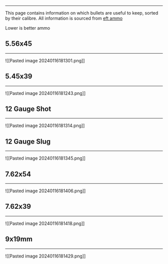 
---
This page contains information on which bullets are useful to keep, sorted by their calibre. All information is sourced from [eft ammo](https://www.eft-ammo.com)

Lower is better ammo

## 5.56x45
---
![[Pasted image 20240116181301.png]]

## 5.45x39
---
![[Pasted image 20240116181243.png]]

## 12 Gauge Shot
---
![[Pasted image 20240116181314.png]]

## 12 Gauge Slug
---
![[Pasted image 20240116181345.png]]


## 7.62x54
---
![[Pasted image 20240116181406.png]]

## 7.62x39
---
![[Pasted image 20240116181418.png]]

## 9x19mm
---
![[Pasted image 20240116181429.png]]

